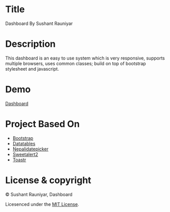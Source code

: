 # Title 

Dashboard By Sushant Rauniyar

# Description 

This dashboard is an easy to use system which is very responsive, supports multiple browsers, uses common classes; build on top of bootstrap stylesheet and javascript.

# Demo

<a href="https://dashboard-sushantrauniyar.vercel.app/">Dashboard</a>

# Project Based On 

<ul>
    <li><a href="https://getbootstrap.com">Bootstrap</a></li>
    <li><a href="https://datatables.net">Datatables</a></li>
    <li><a href="http://nepalidatepicker.sajanmaharjan.com.np">Nepalidatepicker</a></li>
    <li><a href="https://sweetalert2.github.io">Sweetalert2</a></li>
    <li><a href="https://codeseven.github.io/toastr">Toastr</a></li>
</ul>

# License & copyright

© Sushant Rauniyar, Dashboard

Licesenced under the [MIT License](LICENSE).
